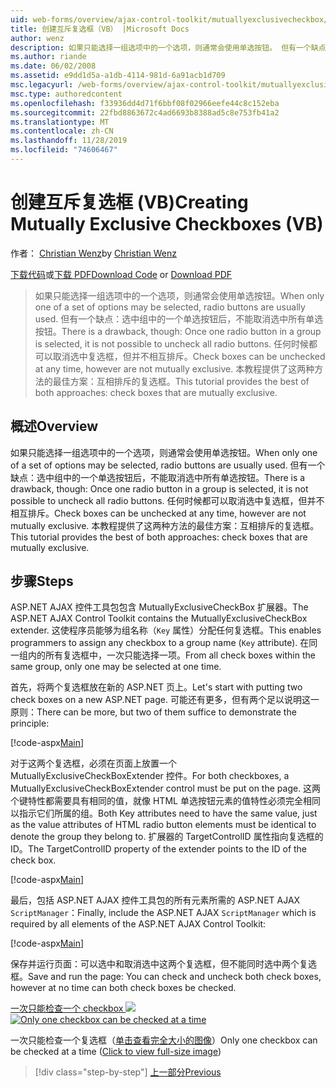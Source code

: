 ```yaml
---
uid: web-forms/overview/ajax-control-toolkit/mutuallyexclusivecheckbox/creating-mutually-exclusive-checkboxes-vb
title: 创建互斥复选框（VB） |Microsoft Docs
author: wenz
description: 如果只能选择一组选项中的一个选项，则通常会使用单选按钮。 但有一个缺点：选中组中的一个单选按钮后,。
ms.author: riande
ms.date: 06/02/2008
ms.assetid: e9dd1d5a-a1db-4114-981d-6a91acb1d709
msc.legacyurl: /web-forms/overview/ajax-control-toolkit/mutuallyexclusivecheckbox/creating-mutually-exclusive-checkboxes-vb
msc.type: authoredcontent
ms.openlocfilehash: f33936dd4d71f6bbf08f02966eefe44c8c152eba
ms.sourcegitcommit: 22fbd8863672c4ad6693b8388ad5c8e753fb41a2
ms.translationtype: MT
ms.contentlocale: zh-CN
ms.lasthandoff: 11/28/2019
ms.locfileid: "74606467"
---
```

# <a name="creating-mutually-exclusive-checkboxes-vb"></a><span data-ttu-id="ab3e7-104">创建互斥复选框 (VB)</span><span class="sxs-lookup"><span data-stu-id="ab3e7-104">Creating Mutually Exclusive Checkboxes (VB)</span></span>

<span data-ttu-id="ab3e7-105">作者： [Christian Wenz](https://github.com/wenz)</span><span class="sxs-lookup"><span data-stu-id="ab3e7-105">by [Christian Wenz](https://github.com/wenz)</span></span>

<span data-ttu-id="ab3e7-106">[下载代码](https://download.microsoft.com/download/9/3/f/93f8daea-bebd-4821-833b-95205389c7d0/MutuallyExclusiveCheckBox0.vb.zip)或[下载 PDF](https://download.microsoft.com/download/b/6/a/b6ae89ee-df69-4c87-9bfb-ad1eb2b23373/mutuallyexclusivecheckbox0VB.pdf)</span><span class="sxs-lookup"><span data-stu-id="ab3e7-106">[Download Code](https://download.microsoft.com/download/9/3/f/93f8daea-bebd-4821-833b-95205389c7d0/MutuallyExclusiveCheckBox0.vb.zip) or [Download PDF](https://download.microsoft.com/download/b/6/a/b6ae89ee-df69-4c87-9bfb-ad1eb2b23373/mutuallyexclusivecheckbox0VB.pdf)</span></span>

> <span data-ttu-id="ab3e7-107">如果只能选择一组选项中的一个选项，则通常会使用单选按钮。</span><span class="sxs-lookup"><span data-stu-id="ab3e7-107">When only one of a set of options may be selected, radio buttons are usually used.</span></span> <span data-ttu-id="ab3e7-108">但有一个缺点：选中组中的一个单选按钮后，不能取消选中所有单选按钮。</span><span class="sxs-lookup"><span data-stu-id="ab3e7-108">There is a drawback, though: Once one radio button in a group is selected, it is not possible to uncheck all radio buttons.</span></span> <span data-ttu-id="ab3e7-109">任何时候都可以取消选中复选框，但并不相互排斥。</span><span class="sxs-lookup"><span data-stu-id="ab3e7-109">Check boxes can be unchecked at any time, however are not mutually exclusive.</span></span> <span data-ttu-id="ab3e7-110">本教程提供了这两种方法的最佳方案：互相排斥的复选框。</span><span class="sxs-lookup"><span data-stu-id="ab3e7-110">This tutorial provides the best of both approaches: check boxes that are mutually exclusive.</span></span>

## <a name="overview"></a><span data-ttu-id="ab3e7-111">概述</span><span class="sxs-lookup"><span data-stu-id="ab3e7-111">Overview</span></span>

<span data-ttu-id="ab3e7-112">如果只能选择一组选项中的一个选项，则通常会使用单选按钮。</span><span class="sxs-lookup"><span data-stu-id="ab3e7-112">When only one of a set of options may be selected, radio buttons are usually used.</span></span> <span data-ttu-id="ab3e7-113">但有一个缺点：选中组中的一个单选按钮后，不能取消选中所有单选按钮。</span><span class="sxs-lookup"><span data-stu-id="ab3e7-113">There is a drawback, though: Once one radio button in a group is selected, it is not possible to uncheck all radio buttons.</span></span> <span data-ttu-id="ab3e7-114">任何时候都可以取消选中复选框，但并不相互排斥。</span><span class="sxs-lookup"><span data-stu-id="ab3e7-114">Check boxes can be unchecked at any time, however are not mutually exclusive.</span></span> <span data-ttu-id="ab3e7-115">本教程提供了这两种方法的最佳方案：互相排斥的复选框。</span><span class="sxs-lookup"><span data-stu-id="ab3e7-115">This tutorial provides the best of both approaches: check boxes that are mutually exclusive.</span></span>

## <a name="steps"></a><span data-ttu-id="ab3e7-116">步骤</span><span class="sxs-lookup"><span data-stu-id="ab3e7-116">Steps</span></span>

<span data-ttu-id="ab3e7-117">ASP.NET AJAX 控件工具包包含 MutuallyExclusiveCheckBox 扩展器。</span><span class="sxs-lookup"><span data-stu-id="ab3e7-117">The ASP.NET AJAX Control Toolkit contains the MutuallyExclusiveCheckBox extender.</span></span> <span data-ttu-id="ab3e7-118">这使程序员能够为组名称（`Key` 属性）分配任何复选框。</span><span class="sxs-lookup"><span data-stu-id="ab3e7-118">This enables programmers to assign any checkbox to a group name (`Key` attribute).</span></span> <span data-ttu-id="ab3e7-119">在同一组内的所有复选框中，一次只能选择一项。</span><span class="sxs-lookup"><span data-stu-id="ab3e7-119">From all check boxes within the same group, only one may be selected at one time.</span></span>

<span data-ttu-id="ab3e7-120">首先，将两个复选框放在新的 ASP.NET 页上。</span><span class="sxs-lookup"><span data-stu-id="ab3e7-120">Let's start with putting two check boxes on a new ASP.NET page.</span></span> <span data-ttu-id="ab3e7-121">可能还有更多，但有两个足以说明这一原则：</span><span class="sxs-lookup"><span data-stu-id="ab3e7-121">There can be more, but two of them suffice to demonstrate the principle:</span></span>

[!code-aspx[Main](creating-mutually-exclusive-checkboxes-vb/samples/sample1.aspx)]

<span data-ttu-id="ab3e7-122">对于这两个复选框，必须在页面上放置一个 MutuallyExclusiveCheckBoxExtender 控件。</span><span class="sxs-lookup"><span data-stu-id="ab3e7-122">For both checkboxes, a MutuallyExclusiveCheckBoxExtender control must be put on the page.</span></span> <span data-ttu-id="ab3e7-123">这两个键特性都需要具有相同的值，就像 HTML 单选按钮元素的值特性必须完全相同以指示它们所属的组。</span><span class="sxs-lookup"><span data-stu-id="ab3e7-123">Both Key attributes need to have the same value, just as the value attributes of HTML radio button elements must be identical to denote the group they belong to.</span></span> <span data-ttu-id="ab3e7-124">扩展器的 TargetControlID 属性指向复选框的 ID。</span><span class="sxs-lookup"><span data-stu-id="ab3e7-124">The TargetControlID property of the extender points to the ID of the check box.</span></span>

[!code-aspx[Main](creating-mutually-exclusive-checkboxes-vb/samples/sample2.aspx)]

<span data-ttu-id="ab3e7-125">最后，包括 ASP.NET AJAX 控件工具包的所有元素所需的 ASP.NET AJAX `ScriptManager`：</span><span class="sxs-lookup"><span data-stu-id="ab3e7-125">Finally, include the ASP.NET AJAX `ScriptManager` which is required by all elements of the ASP.NET AJAX Control Toolkit:</span></span>

[!code-aspx[Main](creating-mutually-exclusive-checkboxes-vb/samples/sample3.aspx)]

<span data-ttu-id="ab3e7-126">保存并运行页面：可以选中和取消选中这两个复选框，但不能同时选中两个复选框。</span><span class="sxs-lookup"><span data-stu-id="ab3e7-126">Save and run the page: You can check and uncheck both check boxes, however at no time can both check boxes be checked.</span></span>

<span data-ttu-id="ab3e7-127">[一次只能检查一个 checkbox ![](creating-mutually-exclusive-checkboxes-vb/_static/image2.png)](creating-mutually-exclusive-checkboxes-vb/_static/image1.png)</span><span class="sxs-lookup"><span data-stu-id="ab3e7-127">[![Only one checkbox can be checked at a time](creating-mutually-exclusive-checkboxes-vb/_static/image2.png)](creating-mutually-exclusive-checkboxes-vb/_static/image1.png)</span></span>

<span data-ttu-id="ab3e7-128">一次只能检查一个复选框（[单击查看完全大小的图像](creating-mutually-exclusive-checkboxes-vb/_static/image3.png)）</span><span class="sxs-lookup"><span data-stu-id="ab3e7-128">Only one checkbox can be checked at a time ([Click to view full-size image](creating-mutually-exclusive-checkboxes-vb/_static/image3.png))</span></span>

> [!div class="step-by-step"]
> [<span data-ttu-id="ab3e7-129">上一部分</span><span class="sxs-lookup"><span data-stu-id="ab3e7-129">Previous</span></span>](creating-mutually-exclusive-checkboxes-cs.md)
